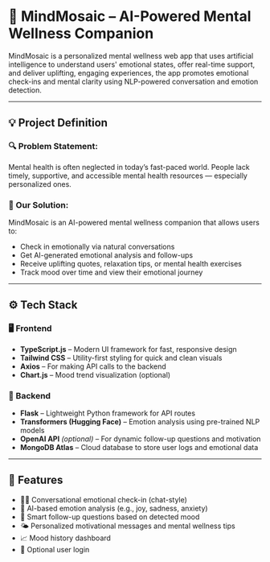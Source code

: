 # 🧠 MindMosaic – AI-Powered Mental Wellness Companion

MindMosaic is a personalized mental wellness web app that uses artificial intelligence to understand users' emotional states, offer real-time support, and deliver uplifting, engaging experiences, the app promotes emotional check-ins and mental clarity using NLP-powered conversation and emotion detection.

---

## 💡 Project Definition

### 🔍 Problem Statement:
Mental health is often neglected in today’s fast-paced world. People lack timely, supportive, and accessible mental health resources — especially personalized ones.

### 🎯 Our Solution:
MindMosaic is an AI-powered mental wellness companion that allows users to:
- Check in emotionally via natural conversations
- Get AI-generated emotional analysis and follow-ups
- Receive uplifting quotes, relaxation tips, or mental health exercises
- Track mood over time and view their emotional journey

---

## ⚙️ Tech Stack

### 🖥️ Frontend
- **TypeScript.js** – Modern UI framework for fast, responsive design
- **Tailwind CSS** – Utility-first styling for quick and clean visuals
- **Axios** – For making API calls to the backend
- **Chart.js** – Mood trend visualization (optional)

### 🔧 Backend
- **Flask** – Lightweight Python framework for API routes
- **Transformers (Hugging Face)** – Emotion analysis using pre-trained NLP models
- **OpenAI API** *(optional)* – For dynamic follow-up questions and motivation
- **MongoDB Atlas** – Cloud database to store user logs and emotional data

---

## 🚀 Features

- 🧘‍♀️ Conversational emotional check-in (chat-style)
- 🤖 AI-based emotion analysis (e.g., joy, sadness, anxiety)
- 💬 Smart follow-up questions based on detected mood
- 🌤️ Personalized motivational messages and mental wellness tips
- 📈 Mood history dashboard
- 🔐 Optional user login
